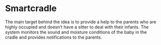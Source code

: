# Smartcradle
The main target behind the idea is to provide a help to the parents who are highly occupied and doesn’t have a sitter to deal with their infants. The system monitors the sound and moisture conditions of the baby in the cradle and provides notifications to the parents.
